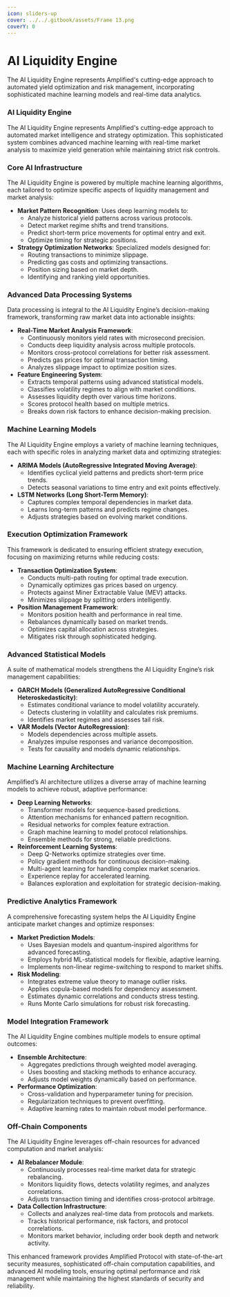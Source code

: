 ```yaml
---
icon: sliders-up
cover: ../../.gitbook/assets/Frame 13.png
coverY: 0
---
```


# AI Liquidity Engine

The AI Liquidity Engine represents Amplified's cutting-edge approach to automated yield optimization and risk management, incorporating sophisticated machine learning models and real-time data analytics.

### AI Liquidity Engine

The AI Liquidity Engine represents Amplified's cutting-edge approach to automated market intelligence and strategy optimization. This sophisticated system combines advanced machine learning with real-time market analysis to maximize yield generation while maintaining strict risk controls.

### **Core AI Infrastructure**

The AI Liquidity Engine is powered by multiple machine learning algorithms, each tailored to optimize specific aspects of liquidity management and market analysis:

* **Market Pattern Recognition**: Uses deep learning models to:
  * Analyze historical yield patterns across various protocols.
  * Detect market regime shifts and trend transitions.
  * Predict short-term price movements for optimal entry and exit.
  * Optimize timing for strategic positions.
* **Strategy Optimization Networks**: Specialized models designed for:
  * Routing transactions to minimize slippage.
  * Predicting gas costs and optimizing transactions.
  * Position sizing based on market depth.
  * Identifying and ranking yield opportunities.

### **Advanced Data Processing Systems**

Data processing is integral to the AI Liquidity Engine’s decision-making framework, transforming raw market data into actionable insights:

* **Real-Time Market Analysis Framework**:
  * Continuously monitors yield rates with microsecond precision.
  * Conducts deep liquidity analysis across multiple protocols.
  * Monitors cross-protocol correlations for better risk assessment.
  * Predicts gas prices for optimal transaction timing.
  * Analyzes slippage impact to optimize position sizes.
* **Feature Engineering System**:
  * Extracts temporal patterns using advanced statistical models.
  * Classifies volatility regimes to align with market conditions.
  * Assesses liquidity depth over various time horizons.
  * Scores protocol health based on multiple metrics.
  * Breaks down risk factors to enhance decision-making precision.

### **Machine Learning Models**

The AI Liquidity Engine employs a variety of machine learning techniques, each with specific roles in analyzing market data and optimizing strategies:

* **ARIMA Models (AutoRegressive Integrated Moving Average)**:
  * Identifies cyclical yield patterns and predicts short-term price trends.
  * Detects seasonal variations to time entry and exit points effectively.
* **LSTM Networks (Long Short-Term Memory)**:
  * Captures complex temporal dependencies in market data.
  * Learns long-term patterns and predicts regime changes.
  * Adjusts strategies based on evolving market conditions.

### **Execution Optimization Framework**

This framework is dedicated to ensuring efficient strategy execution, focusing on maximizing returns while reducing costs:

* **Transaction Optimization System**:
  * Conducts multi-path routing for optimal trade execution.
  * Dynamically optimizes gas prices based on urgency.
  * Protects against Miner Extractable Value (MEV) attacks.
  * Minimizes slippage by splitting orders intelligently.
* **Position Management Framework**:
  * Monitors position health and performance in real time.
  * Rebalances dynamically based on market trends.
  * Optimizes capital allocation across strategies.
  * Mitigates risk through sophisticated hedging.

### **Advanced Statistical Models**

A suite of mathematical models strengthens the AI Liquidity Engine’s risk management capabilities:

* **GARCH Models (Generalized AutoRegressive Conditional Heteroskedasticity)**:
  * Estimates conditional variance to model volatility accurately.
  * Detects clustering in volatility and calculates risk premiums.
  * Identifies market regimes and assesses tail risk.
* **VAR Models (Vector AutoRegression)**:
  * Models dependencies across multiple assets.
  * Analyzes impulse responses and variance decomposition.
  * Tests for causality and models dynamic relationships.

### **Machine Learning Architecture**

Amplified’s AI architecture utilizes a diverse array of machine learning models to achieve robust, adaptive performance:

* **Deep Learning Networks**:
  * Transformer models for sequence-based predictions.
  * Attention mechanisms for enhanced pattern recognition.
  * Residual networks for complex feature extraction.
  * Graph machine learning to model protocol relationships.
  * Ensemble methods for strong, reliable predictions.
* **Reinforcement Learning Systems**:
  * Deep Q-Networks optimize strategies over time.
  * Policy gradient methods for continuous decision-making.
  * Multi-agent learning for handling complex market scenarios.
  * Experience replay for accelerated learning.
  * Balances exploration and exploitation for strategic decision-making.

### **Predictive Analytics Framework**

A comprehensive forecasting system helps the AI Liquidity Engine anticipate market changes and optimize responses:

* **Market Prediction Models**:
  * Uses Bayesian models and quantum-inspired algorithms for advanced forecasting.
  * Employs hybrid ML-statistical models for flexible, adaptive learning.
  * Implements non-linear regime-switching to respond to market shifts.
* **Risk Modeling**:
  * Integrates extreme value theory to manage outlier risks.
  * Applies copula-based models for dependency assessment.
  * Estimates dynamic correlations and conducts stress testing.
  * Runs Monte Carlo simulations for robust risk forecasting.

### **Model Integration Framework**

The AI Liquidity Engine combines multiple models to ensure optimal outcomes:

* **Ensemble Architecture**:
  * Aggregates predictions through weighted model averaging.
  * Uses boosting and stacking methods to enhance accuracy.
  * Adjusts model weights dynamically based on performance.
* **Performance Optimization**:
  * Cross-validation and hyperparameter tuning for precision.
  * Regularization techniques to prevent overfitting.
  * Adaptive learning rates to maintain robust model performance.

### **Off-Chain Components**

The AI Liquidity Engine leverages off-chain resources for advanced computation and market analysis:

* **AI Rebalancer Module**:
  * Continuously processes real-time market data for strategic rebalancing.
  * Monitors liquidity flows, detects volatility regimes, and analyzes correlations.
  * Adjusts transaction timing and identifies cross-protocol arbitrage.
* **Data Collection Infrastructure**:
  * Collects and analyzes real-time data from protocols and markets.
  * Tracks historical performance, risk factors, and protocol correlations.
  * Monitors market behavior, including order book depth and network activity.

This enhanced framework provides Amplified Protocol with state-of-the-art security measures, sophisticated off-chain computation capabilities, and advanced AI modeling tools, ensuring optimal performance and risk management while maintaining the highest standards of security and reliability.

